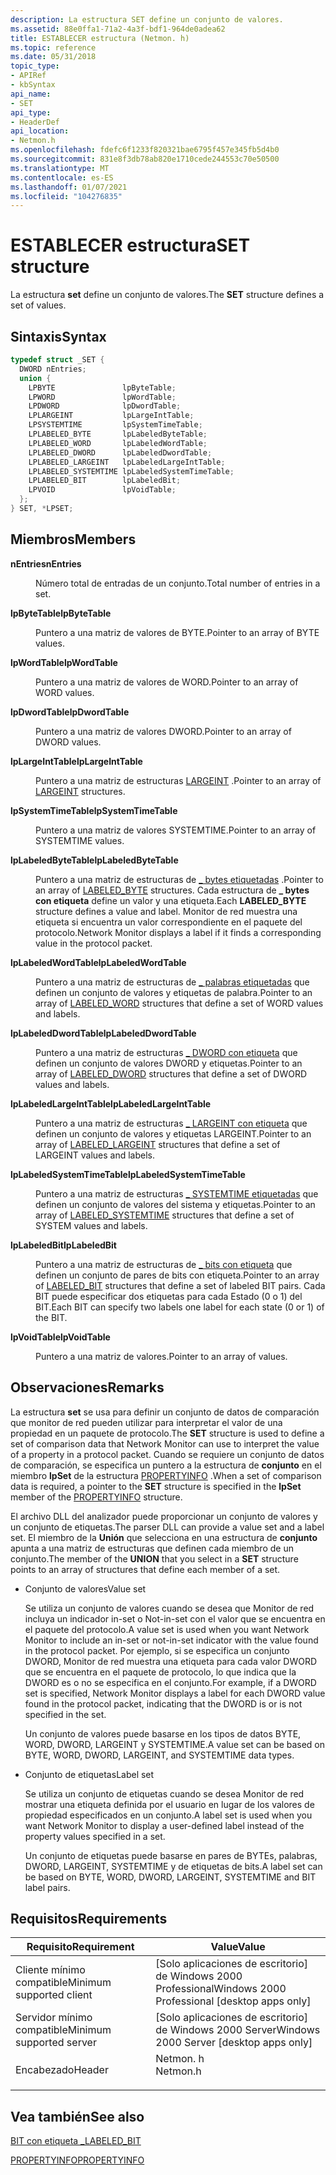 ```yaml
---
description: La estructura SET define un conjunto de valores.
ms.assetid: 88e0ffa1-71a2-4a3f-bdf1-964de0adea62
title: ESTABLECER estructura (Netmon. h)
ms.topic: reference
ms.date: 05/31/2018
topic_type:
- APIRef
- kbSyntax
api_name:
- SET
api_type:
- HeaderDef
api_location:
- Netmon.h
ms.openlocfilehash: fdefc6f1233f820321bae6795f457e345fb5d4b0
ms.sourcegitcommit: 831e8f3db78ab820e1710cede244553c70e50500
ms.translationtype: MT
ms.contentlocale: es-ES
ms.lasthandoff: 01/07/2021
ms.locfileid: "104276835"
---
```

# <a name="set-structure"></a><span data-ttu-id="701d1-103">ESTABLECER estructura</span><span class="sxs-lookup"><span data-stu-id="701d1-103">SET structure</span></span>

<span data-ttu-id="701d1-104">La estructura **set** define un conjunto de valores.</span><span class="sxs-lookup"><span data-stu-id="701d1-104">The **SET** structure defines a set of values.</span></span>

## <a name="syntax"></a><span data-ttu-id="701d1-105">Sintaxis</span><span class="sxs-lookup"><span data-stu-id="701d1-105">Syntax</span></span>


```C++
typedef struct _SET {
  DWORD nEntries;
  union {
    LPBYTE               lpByteTable;
    LPWORD               lpWordTable;
    LPDWORD              lpDwordTable;
    LPLARGEINT           lpLargeIntTable;
    LPSYSTEMTIME         lpSystemTimeTable;
    LPLABELED_BYTE       lpLabeledByteTable;
    LPLABELED_WORD       lpLabeledWordTable;
    LPLABELED_DWORD      lpLabeledDwordTable;
    LPLABELED_LARGEINT   lpLabeledLargeIntTable;
    LPLABELED_SYSTEMTIME lpLabeledSystemTimeTable;
    LPLABELED_BIT        lpLabeledBit;
    LPVOID               lpVoidTable;
  };
} SET, *LPSET;
```



## <a name="members"></a><span data-ttu-id="701d1-106">Miembros</span><span class="sxs-lookup"><span data-stu-id="701d1-106">Members</span></span>

<dl> <dt>

<span data-ttu-id="701d1-107">**nEntries**</span><span class="sxs-lookup"><span data-stu-id="701d1-107">**nEntries**</span></span>
</dt> <dd>

<span data-ttu-id="701d1-108">Número total de entradas de un conjunto.</span><span class="sxs-lookup"><span data-stu-id="701d1-108">Total number of entries in a set.</span></span>

</dd> <dt>

<span data-ttu-id="701d1-109">**lpByteTable**</span><span class="sxs-lookup"><span data-stu-id="701d1-109">**lpByteTable**</span></span>
</dt> <dd>

<span data-ttu-id="701d1-110">Puntero a una matriz de valores de BYTE.</span><span class="sxs-lookup"><span data-stu-id="701d1-110">Pointer to an array of BYTE values.</span></span>

</dd> <dt>

<span data-ttu-id="701d1-111">**lpWordTable**</span><span class="sxs-lookup"><span data-stu-id="701d1-111">**lpWordTable**</span></span>
</dt> <dd>

<span data-ttu-id="701d1-112">Puntero a una matriz de valores de WORD.</span><span class="sxs-lookup"><span data-stu-id="701d1-112">Pointer to an array of WORD values.</span></span>

</dd> <dt>

<span data-ttu-id="701d1-113">**lpDwordTable**</span><span class="sxs-lookup"><span data-stu-id="701d1-113">**lpDwordTable**</span></span>
</dt> <dd>

<span data-ttu-id="701d1-114">Puntero a una matriz de valores DWORD.</span><span class="sxs-lookup"><span data-stu-id="701d1-114">Pointer to an array of DWORD values.</span></span>

</dd> <dt>

<span data-ttu-id="701d1-115">**lpLargeIntTable**</span><span class="sxs-lookup"><span data-stu-id="701d1-115">**lpLargeIntTable**</span></span>
</dt> <dd>

<span data-ttu-id="701d1-116">Puntero a una matriz de estructuras [LARGEINT](largeint.md) .</span><span class="sxs-lookup"><span data-stu-id="701d1-116">Pointer to an array of [LARGEINT](largeint.md) structures.</span></span>

</dd> <dt>

<span data-ttu-id="701d1-117">**lpSystemTimeTable**</span><span class="sxs-lookup"><span data-stu-id="701d1-117">**lpSystemTimeTable**</span></span>
</dt> <dd>

<span data-ttu-id="701d1-118">Puntero a una matriz de valores SYSTEMTIME.</span><span class="sxs-lookup"><span data-stu-id="701d1-118">Pointer to an array of SYSTEMTIME values.</span></span>

</dd> <dt>

<span data-ttu-id="701d1-119">**lpLabeledByteTable**</span><span class="sxs-lookup"><span data-stu-id="701d1-119">**lpLabeledByteTable**</span></span>
</dt> <dd>

<span data-ttu-id="701d1-120">Puntero a una matriz de estructuras de [ \_ bytes etiquetadas](labeled-byte.md) .</span><span class="sxs-lookup"><span data-stu-id="701d1-120">Pointer to an array of [LABELED\_BYTE](labeled-byte.md) structures.</span></span> <span data-ttu-id="701d1-121">Cada estructura de **\_ bytes con etiqueta** define un valor y una etiqueta.</span><span class="sxs-lookup"><span data-stu-id="701d1-121">Each **LABELED\_BYTE** structure defines a value and label.</span></span> <span data-ttu-id="701d1-122">Monitor de red muestra una etiqueta si encuentra un valor correspondiente en el paquete del protocolo.</span><span class="sxs-lookup"><span data-stu-id="701d1-122">Network Monitor displays a label if it finds a corresponding value in the protocol packet.</span></span>

</dd> <dt>

<span data-ttu-id="701d1-123">**lpLabeledWordTable**</span><span class="sxs-lookup"><span data-stu-id="701d1-123">**lpLabeledWordTable**</span></span>
</dt> <dd>

<span data-ttu-id="701d1-124">Puntero a una matriz de estructuras de [ \_ palabras etiquetadas](labeled-word.md) que definen un conjunto de valores y etiquetas de palabra.</span><span class="sxs-lookup"><span data-stu-id="701d1-124">Pointer to an array of [LABELED\_WORD](labeled-word.md) structures that define a set of WORD values and labels.</span></span>

</dd> <dt>

<span data-ttu-id="701d1-125">**lpLabeledDwordTable**</span><span class="sxs-lookup"><span data-stu-id="701d1-125">**lpLabeledDwordTable**</span></span>
</dt> <dd>

<span data-ttu-id="701d1-126">Puntero a una matriz de estructuras [ \_ DWORD con etiqueta](labeled-dword.md) que definen un conjunto de valores DWORD y etiquetas.</span><span class="sxs-lookup"><span data-stu-id="701d1-126">Pointer to an array of [LABELED\_DWORD](labeled-dword.md) structures that define a set of DWORD values and labels.</span></span>

</dd> <dt>

<span data-ttu-id="701d1-127">**lpLabeledLargeIntTable**</span><span class="sxs-lookup"><span data-stu-id="701d1-127">**lpLabeledLargeIntTable**</span></span>
</dt> <dd>

<span data-ttu-id="701d1-128">Puntero a una matriz de estructuras [ \_ LARGEINT con etiqueta](labeled-largeint.md) que definen un conjunto de valores y etiquetas LARGEINT.</span><span class="sxs-lookup"><span data-stu-id="701d1-128">Pointer to an array of [LABELED\_LARGEINT](labeled-largeint.md) structures that define a set of LARGEINT values and labels.</span></span>

</dd> <dt>

<span data-ttu-id="701d1-129">**lpLabeledSystemTimeTable**</span><span class="sxs-lookup"><span data-stu-id="701d1-129">**lpLabeledSystemTimeTable**</span></span>
</dt> <dd>

<span data-ttu-id="701d1-130">Puntero a una matriz de estructuras [ \_ SYSTEMTIME etiquetadas](labeled-systemtime.md) que definen un conjunto de valores del sistema y etiquetas.</span><span class="sxs-lookup"><span data-stu-id="701d1-130">Pointer to an array of [LABELED\_SYSTEMTIME](labeled-systemtime.md) structures that define a set of SYSTEM values and labels.</span></span>

</dd> <dt>

<span data-ttu-id="701d1-131">**lpLabeledBit**</span><span class="sxs-lookup"><span data-stu-id="701d1-131">**lpLabeledBit**</span></span>
</dt> <dd>

<span data-ttu-id="701d1-132">Puntero a una matriz de estructuras de [ \_ bits con etiqueta](labeled-bit.md) que definen un conjunto de pares de bits con etiqueta.</span><span class="sxs-lookup"><span data-stu-id="701d1-132">Pointer to an array of [LABELED\_BIT](labeled-bit.md) structures that define a set of labeled BIT pairs.</span></span> <span data-ttu-id="701d1-133">Cada BIT puede especificar dos etiquetas para cada Estado (0 o 1) del BIT.</span><span class="sxs-lookup"><span data-stu-id="701d1-133">Each BIT can specify two labels   one label for each state (0 or 1) of the BIT.</span></span>

</dd> <dt>

<span data-ttu-id="701d1-134">**lpVoidTable**</span><span class="sxs-lookup"><span data-stu-id="701d1-134">**lpVoidTable**</span></span>
</dt> <dd>

<span data-ttu-id="701d1-135">Puntero a una matriz de valores.</span><span class="sxs-lookup"><span data-stu-id="701d1-135">Pointer to an array of values.</span></span>

</dd> </dl>

## <a name="remarks"></a><span data-ttu-id="701d1-136">Observaciones</span><span class="sxs-lookup"><span data-stu-id="701d1-136">Remarks</span></span>

<span data-ttu-id="701d1-137">La estructura **set** se usa para definir un conjunto de datos de comparación que monitor de red pueden utilizar para interpretar el valor de una propiedad en un paquete de protocolo.</span><span class="sxs-lookup"><span data-stu-id="701d1-137">The **SET** structure is used to define a set of comparison data that Network Monitor can use to interpret the value of a property in a protocol packet.</span></span> <span data-ttu-id="701d1-138">Cuando se requiere un conjunto de datos de comparación, se especifica un puntero a la estructura de **conjunto** en el miembro **lpSet** de la estructura [PROPERTYINFO](propertyinfo.md) .</span><span class="sxs-lookup"><span data-stu-id="701d1-138">When a set of comparison data is required, a pointer to the **SET** structure is specified in the **lpSet** member of the [PROPERTYINFO](propertyinfo.md) structure.</span></span>

<span data-ttu-id="701d1-139">El archivo DLL del analizador puede proporcionar un conjunto de valores y un conjunto de etiquetas.</span><span class="sxs-lookup"><span data-stu-id="701d1-139">The parser DLL can provide a value set and a label set.</span></span> <span data-ttu-id="701d1-140">El miembro de la **Unión** que selecciona en una estructura de **conjunto** apunta a una matriz de estructuras que definen cada miembro de un conjunto.</span><span class="sxs-lookup"><span data-stu-id="701d1-140">The member of the **UNION** that you select in a **SET** structure points to an array of structures that define each member of a set.</span></span>

-   <span data-ttu-id="701d1-141">Conjunto de valores</span><span class="sxs-lookup"><span data-stu-id="701d1-141">Value set</span></span>

    <span data-ttu-id="701d1-142">Se utiliza un conjunto de valores cuando se desea que Monitor de red incluya un indicador in-set o Not-in-set con el valor que se encuentra en el paquete del protocolo.</span><span class="sxs-lookup"><span data-stu-id="701d1-142">A value set is used when you want Network Monitor to include an in-set or not-in-set indicator with the value found in the protocol packet.</span></span> <span data-ttu-id="701d1-143">Por ejemplo, si se especifica un conjunto DWORD, Monitor de red muestra una etiqueta para cada valor DWORD que se encuentra en el paquete de protocolo, lo que indica que la DWORD es o no se especifica en el conjunto.</span><span class="sxs-lookup"><span data-stu-id="701d1-143">For example, if a DWORD set is specified, Network Monitor displays a label for each DWORD value found in the protocol packet, indicating that the DWORD is or is not specified in the set.</span></span>

    <span data-ttu-id="701d1-144">Un conjunto de valores puede basarse en los tipos de datos BYTE, WORD, DWORD, LARGEINT y SYSTEMTIME.</span><span class="sxs-lookup"><span data-stu-id="701d1-144">A value set can be based on BYTE, WORD, DWORD, LARGEINT, and SYSTEMTIME data types.</span></span>

-   <span data-ttu-id="701d1-145">Conjunto de etiquetas</span><span class="sxs-lookup"><span data-stu-id="701d1-145">Label set</span></span>

    <span data-ttu-id="701d1-146">Se utiliza un conjunto de etiquetas cuando se desea Monitor de red mostrar una etiqueta definida por el usuario en lugar de los valores de propiedad especificados en un conjunto.</span><span class="sxs-lookup"><span data-stu-id="701d1-146">A label set is used when you want Network Monitor to display a user-defined label instead of the property values specified in a set.</span></span>

    <span data-ttu-id="701d1-147">Un conjunto de etiquetas puede basarse en pares de BYTEs, palabras, DWORD, LARGEINT, SYSTEMTIME y de etiquetas de bits.</span><span class="sxs-lookup"><span data-stu-id="701d1-147">A label set can be based on BYTE, WORD, DWORD, LARGEINT, SYSTEMTIME and BIT label pairs.</span></span>

## <a name="requirements"></a><span data-ttu-id="701d1-148">Requisitos</span><span class="sxs-lookup"><span data-stu-id="701d1-148">Requirements</span></span>



| <span data-ttu-id="701d1-149">Requisito</span><span class="sxs-lookup"><span data-stu-id="701d1-149">Requirement</span></span> | <span data-ttu-id="701d1-150">Value</span><span class="sxs-lookup"><span data-stu-id="701d1-150">Value</span></span> |
|-------------------------------------|-------------------------------------------------------------------------------------|
| <span data-ttu-id="701d1-151">Cliente mínimo compatible</span><span class="sxs-lookup"><span data-stu-id="701d1-151">Minimum supported client</span></span><br/> | <span data-ttu-id="701d1-152">\[Solo aplicaciones de escritorio\] de Windows 2000 Professional</span><span class="sxs-lookup"><span data-stu-id="701d1-152">Windows 2000 Professional \[desktop apps only\]</span></span><br/>                          |
| <span data-ttu-id="701d1-153">Servidor mínimo compatible</span><span class="sxs-lookup"><span data-stu-id="701d1-153">Minimum supported server</span></span><br/> | <span data-ttu-id="701d1-154">\[Solo aplicaciones de escritorio\] de Windows 2000 Server</span><span class="sxs-lookup"><span data-stu-id="701d1-154">Windows 2000 Server \[desktop apps only\]</span></span><br/>                                |
| <span data-ttu-id="701d1-155">Encabezado</span><span class="sxs-lookup"><span data-stu-id="701d1-155">Header</span></span><br/>                   | <dl> <span data-ttu-id="701d1-156"><dt>Netmon. h</dt></span><span class="sxs-lookup"><span data-stu-id="701d1-156"><dt>Netmon.h</dt></span></span> </dl> |



## <a name="see-also"></a><span data-ttu-id="701d1-157">Vea también</span><span class="sxs-lookup"><span data-stu-id="701d1-157">See also</span></span>

<dl> <dt>

[<span data-ttu-id="701d1-158">BIT con etiqueta \_</span><span class="sxs-lookup"><span data-stu-id="701d1-158">LABELED\_BIT</span></span>](labeled-bit.md)
</dt> <dt>

[<span data-ttu-id="701d1-159">PROPERTYINFO</span><span class="sxs-lookup"><span data-stu-id="701d1-159">PROPERTYINFO</span></span>](propertyinfo.md)
</dt> </dl>

 

 





